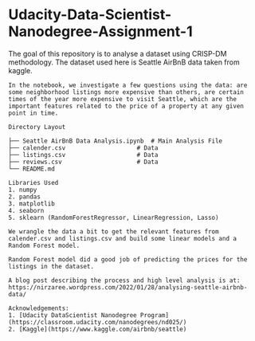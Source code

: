 # Udacity-Data-Scientist-Nanodegree-Assignment-1

The goal of this repository is to analyse a dataset using CRISP-DM methodology. The dataset used here is Seattle AirBnB data taken from kaggle. 

    In the notebook, we investigate a few questions using the data: are some neighborhood listings more expensive than others, are certain times of the year more expensive to visit Seattle, which are the important features related to the price of a property at any given point in time. 
    
    Directory Layout

    ├── Seattle AirBnB Data Analysis.ipynb  # Main Analysis File
    ├── calender.csv                    # Data
    ├── listings.csv                    # Data
    ├── reviews.csv                     # Data
    └── README.md
    
    Libraries Used
    1. numpy
    2. pandas
    3. matplotlib
    4. seaborn 
    5. sklearn (RandomForestRegressor, LinearRegression, Lasso)
    
    We wrangle the data a bit to get the relevant features from calender.csv and listings.csv and build some linear models and a Random Forest model. 
    
    Random Forest model did a good job of predicting the prices for the listings in the dataset. 
    
    A blog post describing the process and high level analysis is at: https://nirzaree.wordpress.com/2022/01/28/analysing-seattle-airbnb-data/
    
    Acknowledgements:
    1. [Udacity DataScientist Nanodegree Program](https://classroom.udacity.com/nanodegrees/nd025/)
    2. [Kaggle](https://www.kaggle.com/airbnb/seattle)

